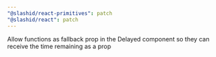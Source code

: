 ```yaml
---
"@slashid/react-primitives": patch
"@slashid/react": patch
---
```


Allow functions as fallback prop in the Delayed component so they can receive the time remaining as a prop
